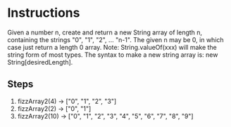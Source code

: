 # Instructions  

Given a number n, create and return a new String array of length n, containing the strings "0", "1", "2", ... "n-1". The given n may be 0, in which case just return a length 0 array. Note:  String.valueOf(xxx) will make the string form of most types.  The syntax to make a new string array is:  new String[desiredLength].

  ## Steps
  1. fizzArray2(4) -> ["0", "1", "2", "3"]
  2. fizzArray2(2) -> ["0", "1"]
  3. fizzArray2(10) -> ["0", "1", "2", "3", "4", "5", "6", "7", "8", "9"]

  
